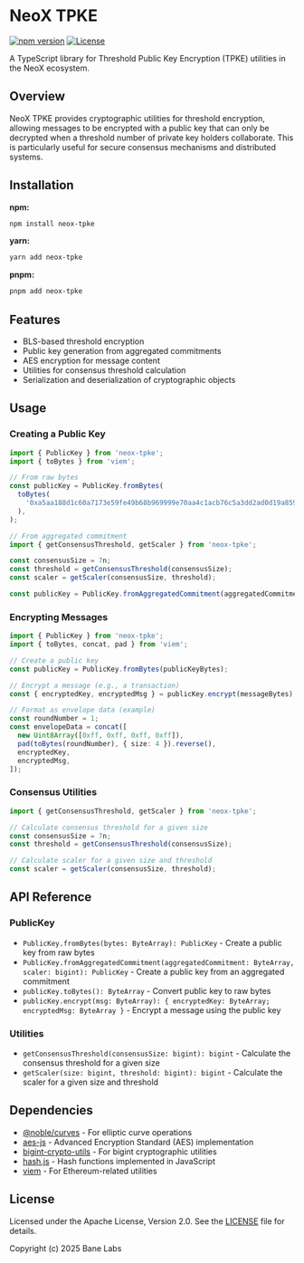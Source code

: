 # NeoX TPKE

[![npm version](https://img.shields.io/npm/v/neox-tpke.svg)](https://www.npmjs.com/package/neox-tpke)
[![License](https://img.shields.io/badge/License-Apache%202.0-blue.svg)](https://opensource.org/licenses/Apache-2.0)

A TypeScript library for Threshold Public Key Encryption (TPKE) utilities in the NeoX ecosystem.

## Overview

NeoX TPKE provides cryptographic utilities for threshold encryption, allowing messages to be encrypted with a public key that can only be decrypted when a threshold number of private key holders collaborate. This is particularly useful for secure consensus mechanisms and distributed systems.

## Installation

**npm:**

```bash
npm install neox-tpke
```

**yarn:**

```bash
yarn add neox-tpke
```

**pnpm:**

```bash
pnpm add neox-tpke
```

## Features

- BLS-based threshold encryption
- Public key generation from aggregated commitments
- AES encryption for message content
- Utilities for consensus threshold calculation
- Serialization and deserialization of cryptographic objects

## Usage

### Creating a Public Key

```typescript
import { PublicKey } from 'neox-tpke';
import { toBytes } from 'viem';

// From raw bytes
const publicKey = PublicKey.fromBytes(
  toBytes(
    '0xa5aa188d1c60a7173e59fe49b68b969999e70aa4c1acb76c5a3dd2ad0d19a859b1a2759e3995ce1ceccdea5a57fbf637',
  ),
);

// From aggregated commitment
import { getConsensusThreshold, getScaler } from 'neox-tpke';

const consensusSize = 7n;
const threshold = getConsensusThreshold(consensusSize);
const scaler = getScaler(consensusSize, threshold);

const publicKey = PublicKey.fromAggregatedCommitment(aggregatedCommitmentBytes, scaler);
```

### Encrypting Messages

```typescript
import { PublicKey } from 'neox-tpke';
import { toBytes, concat, pad } from 'viem';

// Create a public key
const publicKey = PublicKey.fromBytes(publicKeyBytes);

// Encrypt a message (e.g., a transaction)
const { encryptedKey, encryptedMsg } = publicKey.encrypt(messageBytes);

// Format as envelope data (example)
const roundNumber = 1;
const envelopeData = concat([
  new Uint8Array([0xff, 0xff, 0xff, 0xff]),
  pad(toBytes(roundNumber), { size: 4 }).reverse(),
  encryptedKey,
  encryptedMsg,
]);
```

### Consensus Utilities

```typescript
import { getConsensusThreshold, getScaler } from 'neox-tpke';

// Calculate consensus threshold for a given size
const consensusSize = 7n;
const threshold = getConsensusThreshold(consensusSize);

// Calculate scaler for a given size and threshold
const scaler = getScaler(consensusSize, threshold);
```

## API Reference

### PublicKey

- `PublicKey.fromBytes(bytes: ByteArray): PublicKey` - Create a public key from raw bytes
- `PublicKey.fromAggregatedCommitment(aggregatedCommitment: ByteArray, scaler: bigint): PublicKey` - Create a public key from an aggregated commitment
- `publicKey.toBytes(): ByteArray` - Convert public key to raw bytes
- `publicKey.encrypt(msg: ByteArray): { encryptedKey: ByteArray; encryptedMsg: ByteArray }` - Encrypt a message using the public key

### Utilities

- `getConsensusThreshold(consensusSize: bigint): bigint` - Calculate the consensus threshold for a given size
- `getScaler(size: bigint, threshold: bigint): bigint` - Calculate the scaler for a given size and threshold

## Dependencies

- [@noble/curves](https://github.com/paulmillr/noble-curves) - For elliptic curve operations
- [aes-js](https://github.com/ricmoo/aes-js) - Advanced Encryption Standard (AES) implementation
- [bigint-crypto-utils](https://github.com/juanelas/bigint-crypto-utils) - For bigint cryptographic utilities
- [hash.js](https://github.com/indutny/hash.js) - Hash functions implemented in JavaScript
- [viem](https://github.com/wagmi-dev/viem) - For Ethereum-related utilities

## License

Licensed under the Apache License, Version 2.0. See the [LICENSE](./LICENSE) file for details.

Copyright (c) 2025 Bane Labs
